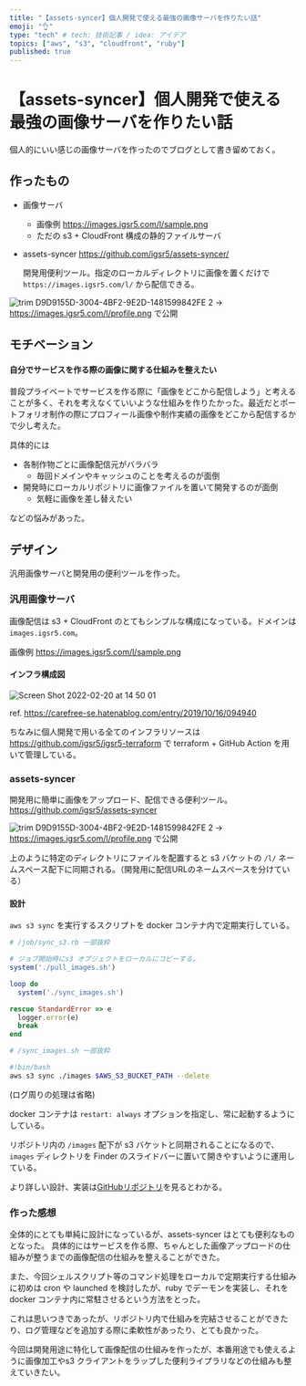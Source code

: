 ```yaml
---
title: "【assets-syncer】個人開発で使える最強の画像サーバを作りたい話"
emoji: "👌"
type: "tech" # tech: 技術記事 / idea: アイデア
topics: ["aws", "s3", "cloudfront", "ruby"]
published: true
---
```


# 【assets-syncer】個人開発で使える最強の画像サーバを作りたい話

個人的にいい感じの画像サーバを作ったのでブログとして書き留めておく。

## 作ったもの

- 画像サーバ 
  - 画像例 https://images.igsr5.com/l/sample.png
  - ただの s3 + CloudFront 構成の静的ファイルサーバ

- assets-syncer
  https://github.com/igsr5/assets-syncer/

  開発用便利ツール。指定のローカルディレクトリに画像を置くだけで `https://images.igsr5.com/l/` から配信できる。


![trim D9D9155D-3004-4BF2-9E2D-1481599842FE 2](https://user-images.githubusercontent.com/66525257/154830179-acccf9bf-9d2e-4fd5-847c-ff5b104279e4.gif)
  → https://images.igsr5.com/l/profile.png で公開

## モチベーション
#### 自分でサービスを作る際の画像に関する仕組みを整えたい

普段プライベートでサービスを作る際に「画像をどこから配信しよう」と考えることが多く、それを考えなくていいような仕組みを作りたかった。最近だとポートフォリオ制作の際にプロフィール画像や制作実績の画像をどこから配信するかで少し考えた。

具体的には

- 各制作物ごとに画像配信元がバラバラ
  - 毎回ドメインやキャッシュのことを考えるのが面倒
- 開発時にローカルリポジトリに画像ファイルを置いて開発するのが面倒
  - 気軽に画像を差し替えたい

などの悩みがあった。


## デザイン

汎用画像サーバと開発用の便利ツールを作った。

### 汎用画像サーバ

画像配信は s3 + CloudFront のとてもシンプルな構成になっている。ドメインは `images.igsr5.com`。

画像例 https://images.igsr5.com/l/sample.png

#### インフラ構成図

![Screen Shot 2022-02-20 at 14 50 01](https://user-images.githubusercontent.com/66525257/154830381-1512fb4c-1291-4b1e-bb00-766898849516.png)

ref. https://carefree-se.hatenablog.com/entry/2019/10/16/094940

ちなみに個人開発で用いる全てのインフラリソースは https://github.com/igsr5/igsr5-terraform で terraform + GitHub Action を用いて管理している。

### assets-syncer
開発用に簡単に画像をアップロード、配信できる便利ツール。
https://github.com/igsr5/assets-syncer

![trim D9D9155D-3004-4BF2-9E2D-1481599842FE 2](https://user-images.githubusercontent.com/66525257/154830179-acccf9bf-9d2e-4fd5-847c-ff5b104279e4.gif)
  → https://images.igsr5.com/l/profile.png で公開

上のように特定のディレクトリにファイルを配置すると s3 バケットの `/l/` ネームスペース配下に同期される。（開発用に配信URLのネームスペースを分けている）

#### 設計

`aws s3 sync` を実行するスクリプトを docker コンテナ内で定期実行している。

```ruby:/job/sync_s3.rb
# /job/sync_s3.rb 一部抜粋

# ジョブ開始時にs3 オブジェクトをローカルにコピーする。
system('./pull_images.sh')

loop do
  system('./sync_images.sh')

rescue StandardError => e
  logger.error(e)
  break
end
```

```sh:/sync_images.sh
# /sync_images.sh 一部抜粋

#!bin/bash
aws s3 sync ./images $AWS_S3_BUCKET_PATH --delete
```
(ログ周りの処理は省略)

docker コンテナは `restart: always` オプションを指定し、常に起動するようにしている。

リポジトリ内の `/images` 配下が s3 バケットと同期されることになるので、 `images` ディレクトリを Finder のスライドバーに置いて開きやすいように運用している。

より詳しい設計、実装は[GitHubリポジトリ](https://github.com/igsr5/assets-syncer)を見るとわかる。


### 作った感想

全体的にとても単純に設計になっているが、assets-syncer はとても便利なものとなった。
具体的にはサービスを作る際、ちゃんとした画像アップロードの仕組みが整うまでの画像配信の仕組みを整えることができた。

また、今回シェルスクリプト等のコマンド処理をローカルで定期実行する仕組みに初めは cron や launched を検討したが、ruby でデーモンを実装し、それを docker コンテナ内に常駐させるという方法をとった。

これは思いつきであったが、リポジトリ内で仕組みを完結させることができたり、ログ管理などを追加する際に柔軟性があったり、とても良かった。

今回は開発用途に特化して画像配信の仕組みを作ったが、本番用途でも使えるように画像加工やs3 クライアントをラップした便利ライプラリなどの仕組みも整えていきたい。

